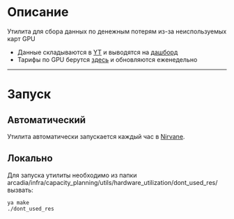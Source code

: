 Описание
====
Утилита для сбора данных по денежным потерям из-за неиспользуемых карт GPU

 - Данные складываются в [YT](https://yt.yandex-team.ru/hahn/navigation?path=//home/capacity_planning/gpu_idle/not_used_res)
и выводятся на [дашборд](https://datalens.yandex-team.ru/lcrmgc4ctcsse-gpu-unused?tab=xn)
 - Тарифы по GPU берутся [здесь](https://yt.yandex-team.ru/hahn/navigation?path=//home/cloud-dwh/data/prod_internal/ods/billing) и обновляются еженедельно


--------
Запуск
====
Автоматический
--
Утилита автоматически запускается каждый час в [Nirvane](https://nirvana.yandex-team.ru/flow/46bc966c-182c-4212-a79c-35e8f16af606/829bfeed-b56d-4717-95e3-225203eb1e61/graph).

Локально
----
Для запуска утилиты необходимо из папки arcadia/infra/capacity_planning/utils/hardware_utilization/dont_used_res/  вызвать:
```
ya make
./dont_used_res
```
